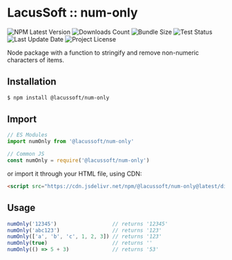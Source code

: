# LacusSoft :: num-only

![NPM Latest Version](https://img.shields.io/npm/v/@lacussoft/num-only)
![Downloads Count](https://img.shields.io/npm/dm/@lacussoft/num-only.svg)
![Bundle Size](https://packagephobia.now.sh/badge?p=@lacussoft/num-only)
![Test Status](https://img.shields.io/travis/juliolmuller/num-only/master.svg)
![Last Update Date](https://img.shields.io/github/last-commit/juliolmuller/num-only)
![Project License](https://img.shields.io/github/license/juliolmuller/num-only)

Node package with a function to stringify and remove non-numeric characters of items.

## Installation

```bash
$ npm install @lacussoft/num-only
```

## Import

```js
// ES Modules
import numOnly from '@lacussoft/num-only'

// Common JS
const numOnly = require('@lacussoft/num-only')
```

or import it through your HTML file, using CDN:

```html
<script src="https://cdn.jsdelivr.net/npm/@lacussoft/num-only@latest/dist/num-only.min.js"></script>
```

## Usage

```js
numOnly('12345')                  // returns '12345'
numOnly('abc123')                 // returns '123'
numOnly(['a', 'b', 'c', 1, 2, 3]) // returns '123'
numOnly(true)                     // returns ''
numOnly(() => 5 + 3)              // returns '53'
```
